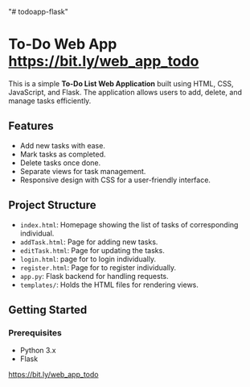 "# todoapp-flask" 
# To-Do Web App  https://bit.ly/web_app_todo

This is a simple **To-Do List Web Application** built using HTML, CSS, JavaScript, and Flask. The application allows users to add, delete, and manage tasks efficiently.

## Features
- Add new tasks with ease.
- Mark tasks as completed.
- Delete tasks once done.
- Separate views for task management.
- Responsive design with CSS for a user-friendly interface.

## Project Structure
- `index.html`: Homepage showing the list of tasks of corresponding individual.
- `addTask.html`: Page for adding new tasks.
- `editTask.html`: Page for updating the tasks.
- `login.html`: page for to login individually.
- `register.html`: Page for to register individually.
- `app.py`: Flask backend for handling requests.
- `templates/`: Holds the HTML files for rendering views.

## Getting Started

### Prerequisites
- Python 3.x
- Flask

 https://bit.ly/web_app_todo
